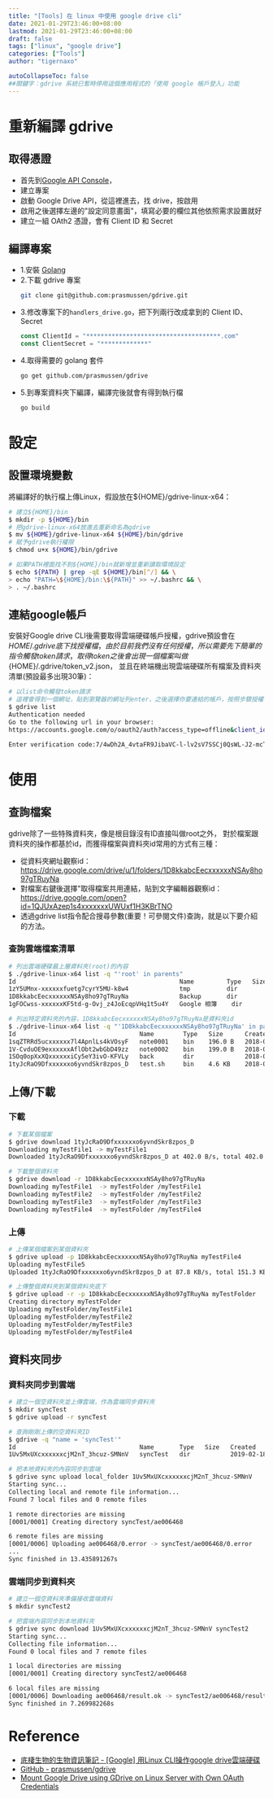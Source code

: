 ```yaml
---
title: "[Tools] 在 linux 中使用 google drive cli"
date: 2021-01-29T23:46:00+08:00
lastmod: 2021-01-29T23:46:00+08:00
draft: false
tags: ["linux", "google drive"]
categories: ["Tools"]
author: "tigernaxo"

autoCollapseToc: false
##關鍵字：gdrive 系統已暫時停用這個應用程式的「使用 google 帳戶登入」功能
---
```

# 重新編譯 gdrive
## 取得憑證
- 首先到[Google API Console](https://console.developers.google.com/apis/dashboard)，
- 建立專案
- 啟動 Google Drive API，從這裡進去，找 drive，按啟用
- 啟用之後選擇左邊的"設定同意畫面"，填寫必要的欄位其他依照需求設置就好
- 建立一組 OAth2 憑證，會有 Client ID 和 Secret

## 編譯專案
- 1.安裝 [Golang](https://golang.org/dl/)
- 2.下載 gdrive 專案
  ```bash
  git clone git@github.com:prasmussen/gdrive.git
  ```
- 3.修改專案下的`handlers_drive.go`，把下列兩行改成拿到的 Client ID、Secret
  ```go
  const ClientId = "*************************************.com"
  const ClientSecret = "*************"
  ```
- 4.取得需要的 golang 套件
  ```bash
  go get github.com/prasmussen/gdrive
  ```
- 5.到專案資料夾下編譯，編譯完後就會有得到執行檔
  ```bash
  go build
  ```

# 設定
## 設置環境變數
將編譯好的執行檔上傳Linux，假設放在${HOME}/gdrive-linux-x64：
```bash
# 建立${HOME}/bin
$ mkdir -p ${HOME}/bin
# 把gdrive-linux-x64放進去重新命名為gdrive
$ mv ${HOME}/gdrive-linux-x64 ${HOME}/bin/gdrive
# 賦予gdrive執行權限
$ chmod u+x ${HOME}/bin/gdrive

# 如果PATH裡面找不到${HOME}/bin就新增並重新讀取環境設定
$ echo ${PATH} | grep -qE ${HOME}/bin[^/] && \
> echo "PATH=\${HOME}/bin:\${PATH}" >> ~/.bashrc && \
> . ~/.bashrc
```
## 連結google帳戶
安裝好Google drive CLI後需要取得雲端硬碟帳戶授權，gdrive預設會在${HOME}/.gdrive底下找授權檔，
由於目前我們沒有任何授權，所以需要先下簡單的指令觸發token請求，
取得token之後會出現一個檔案叫做${HOME}/.gdrive/token_v2.json，
並且在終端機出現雲端硬碟所有檔案及資料夾清單(預設最多出現30筆)：
```bash
# 以list命令觸發token請求
# 這裡會得到一個網址，貼到瀏覽器的網址列enter，之後選擇你要連結的帳戶，按照步驟授權後貼上授權碼，成功的話就會出現清單。
$ gdrive list
Authentication needed
Go to the following url in your browser:
https://accounts.google.com/o/oauth2/auth?access_type=offline&client_id=...

Enter verification code:7/4wDh2A_4vtaFR9JibaVC-l-lv2sV7SSCj0QsWL-J2-mcTGY9xrTi9rU
```
# 使用
## 查詢檔案
gdrive除了一些特殊資料夾，像是根目錄沒有ID直接叫做root之外，
對於檔案跟資料夾的操作都基於id，而獲得檔案與資料夾id常用的方式有三種：
- 從資料夾網址觀察id：https://drive.google.com/drive/u/1/folders/1D8kkabcEecxxxxxxNSAy8ho97gTRuyNa
- 對檔案右鍵後選擇"取得檔案共用連結，貼到文字編輯器觀察id：https://drive.google.com/open?id=1QJUxAzep1s4xxxxxxxUWUxf1H3KBrTNO
- 透過gdrive list指令配合搜尋參數(重要！可參閱文件)查詢，就是以下要介紹的方法。

### 查詢雲端檔案清單
```bash
# 列出雲端硬碟最上層資料夾(root)的內容
$ ./gdrive-linux-x64 list -q "'root' in parents"
Id                                             Name         Type   Size   Created
1zY5UMnx-xxxxxxfuetg7cyrY5MU-k8w4              tmp          dir           2018-05-29 02:32:33
1D8kkabcEecxxxxxxNSAy8ho97gTRuyNa              Backup       dir           2018-03-27 05:14:21
1gFOCwss-xxxxxxKF5td-g-Ovj_z4JoEcqpVHq1t5u4Y   Google 相簿    dir           2017-07-07 14:02:17

# 列出特定資料夾的內容，1D8kkabcEecxxxxxxNSAy8ho97gTRuyNa是資料夾id
$ ./gdrive-linux-x64 list -q "'1D8kkabcEecxxxxxxNSAy8ho97gTRuyNa' in parents"
Id                                  Name        Type   Size      Created
1sqZTRRd5ucxxxxxx7l4ApnlLs4kVOsyF   note0001    bin    196.0 B   2018-07-18 06:41:12
1V-CvduOE9exxxxxxAflObt2wbGbD49zz   note0002    bin    199.0 B   2018-07-18 06:41:11
1SOq0opXxXQxxxxxxiCy5eY3ivO-KFVLy   back        dir              2018-07-18 06:40:56
1tyJcRaO9Dfxxxxxxo6yvndSkr8zpos_D   test.sh     bin    4.6 KB    2018-07-18 06:38:25
```
## 上傳/下載
### 下載
```bash
# 下載某個檔案
$ gdrive download 1tyJcRaO9Dfxxxxxxo6yvndSkr8zpos_D
Downloading myTestFile1 -> myTestFile1
Downloaded 1tyJcRaO9Dfxxxxxxo6yvndSkr8zpos_D at 402.0 B/s, total 402.0 B

# 下載整個資料夾
$ gdrive download -r 1D8kkabcEecxxxxxxNSAy8ho97gTRuyNa
Downloading myTestFile1  -> myTestFolder /myTestFile1
Downloading myTestFile2  -> myTestFolder /myTestFile2
Downloading myTestFile3  -> myTestFolder /myTestFile3
Downloading myTestFile4  -> myTestFolder /myTestFile4
```
### 上傳
```bash
# 上傳某個檔案到某個資料夾
$ gdrive upload -p 1D8kkabcEecxxxxxxNSAy8ho97gTRuyNa myTestFile4
Uploading myTestFile5
Uploaded 1tyJcRaO9Dfxxxxxxo6yvndSkr8zpos_D at 87.8 KB/s, total 151.3 KB

# 上傳整個資料夾到某個資料夾底下
$ gdrive upload -r -p 1D8kkabcEecxxxxxxNSAy8ho97gTRuyNa myTestFolder
Creating directory myTestFolder
Uploading myTestFolder/myTestFile1
Uploading myTestFolder/myTestFile2
Uploading myTestFolder/myTestFile3
Uploading myTestFolder/myTestFile4
```
## 資料夾同步

### 資料夾同步到雲端
```bash
# 建立一個空資料夾並上傳雲端，作為雲端同步資料夾
$ mkdir syncTest
$ gdrive upload -r syncTest

# 查詢剛剛上傳的空資料夾ID
$ gdrive -q "name = 'syncTest'"
Id                                  Name       Type   Size   Created
1Uv5MxUXcxxxxxxcjM2nT_3hcuz-SMNnV   syncTest   dir           2019-02-18 09:52:26

# 把本地資料夾的內容同步到雲端
$ gdrive sync upload local_folder 1Uv5MxUXcxxxxxxcjM2nT_3hcuz-SMNnV
Starting sync...
Collecting local and remote file information...
Found 7 local files and 0 remote files

1 remote directories are missing
[0001/0001] Creating directory syncTest/ae006468

6 remote files are missing
[0001/0006] Uploading ae006468/0.error -> syncTest/ae006468/0.error
...
Sync finished in 13.435891267s
```
### 雲端同步到資料夾
```bash
# 建立一個空資料夾準備接收雲端資料
$ mkdir syncTest2

# 把雲端內容同步到本地資料夾
$ gdrive sync download 1Uv5MxUXcxxxxxxcjM2nT_3hcuz-SMNnV syncTest2
Starting sync...
Collecting file information...
Found 0 local files and 7 remote files

1 local directories are missing
[0001/0001] Creating directory syncTest2/ae006468

6 local files are missing
[0001/0006] Downloading ae006468/result.ok -> syncTest2/ae006468/result.ok
Sync finished in 7.269982268s
```
# Reference
- [底棲生物的生物資訊筆記 - [Google] 用Linux CLI操作google drive雲端硬碟](http://bioinfotw.blogspot.com/2019/02/google-linux-cligoogle.html)
- [GitHub - prasmussen/gdrive](https://github.com/prasmussen/gdrive)
- [Mount Google Drive using GDrive on Linux Server with Own OAuth Credentials](https://www.mynotepaper.com/mount-google-drive-using-gdrive-on-linux-server-with-own-oauth-credentials)